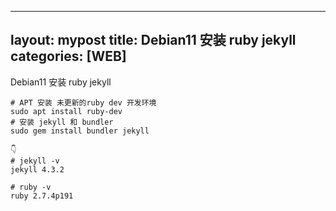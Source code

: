 
---
layout: mypost
title: Debian11 安装 ruby jekyll
categories: [WEB]
---

Debian11 安装 ruby jekyll



```
# APT 安装 未更新的ruby dev 开发环境
sudo apt install ruby-dev
# 安装 jekyll 和 bundler
sudo gem install bundler jekyll

👇
# jekyll -v
jekyll 4.3.2

# ruby -v
ruby 2.7.4p191


```